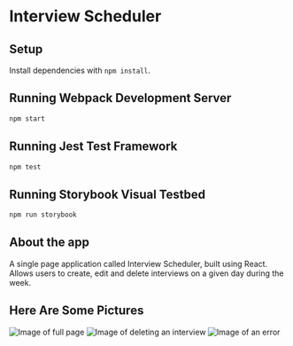 # Interview Scheduler

## Setup

Install dependencies with `npm install`.

## Running Webpack Development Server

```sh
npm start
```

## Running Jest Test Framework

```sh
npm test
```

## Running Storybook Visual Testbed

```sh
npm run storybook
```

## About the app

A single page application called Interview Scheduler, built using React.  Allows users to create, edit and delete interviews on a given day during the week.

## Here Are Some Pictures

![Image of full page](https://i.gyazo.com/4539ce1991d960ce8735fead5d551247.png)
![Image of deleting an interview](https://i.gyazo.com/4dcd7ddcf89789b4279b4233f1e39596.png)
![Image of an error](https://i.gyazo.com/abaf84b65290b4b2e2c210e7a860e9f8.png)